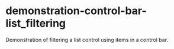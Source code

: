 # demonstration-control-bar-list_filtering
Demonstration of filtering a list control using items in a control bar.
